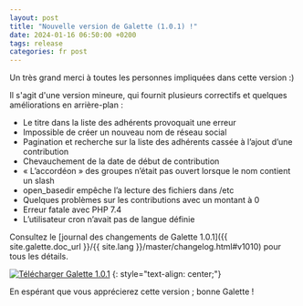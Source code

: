 ```yaml
---
layout: post
title: "Nouvelle version de Galette (1.0.1) !"
date: 2024-01-16 06:50:00 +0200
tags: release
categories: fr post
---
```


Un très grand merci à toutes les personnes impliquées dans cette version :)

Il s'agit d'une version mineure, qui fournit plusieurs correctifs et quelques améliorations en arrière-plan :

- Le titre dans la liste des adhérents provoquait une erreur
- Impossible de créer un nouveau nom de réseau social
- Pagination et recherche sur la liste des adhérents cassée à l’ajout d’une contribution
- Chevauchement de la date de début de contribution
- « L’accordéon » des groupes n’était pas ouvert lorsque le nom contient un slash
- open_basedir empêche l’a lecture des fichiers dans /etc
- Quelques problèmes sur les contributions avec un montant à 0
- Erreur fatale avec PHP 7.4
- L’utilisateur cron n’avait pas de langue définie

Consultez le [journal des changements de Galette 1.0.1]({{ site.galette.doc_url }}/{{ site.lang }}/master/changelog.html#v1010) pour tous les détails.

[![Télécharger Galette 1.0.1](https://img.shields.io/badge/1.0.1-Télécharger_Galette-ffb619.svg?logo=php&logoColor=white&style=for-the-badge)](https://download.tuxfamily.org/galette/galette-1.0.1.tar.bz2)
{: style="text-align: center;"}

En espérant que vous apprécierez cette version ; bonne Galette !
